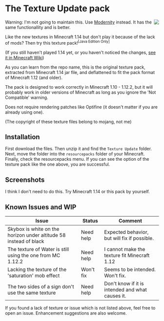 The Texture Update pack
======

<div style="float:right"><img src="https://i.loli.net/2020/02/01/x2E3JcfH7ZOQdRe.png"></div>

Warning: I'm not going to maintain this. Use [Modernity](https://www.curseforge.com/minecraft/texture-packs/modernity) instead. It has the same functionallity and is better.

Like the new textures in Minecraft 1.14 but don't play it because of the lack of mods? Then try this texture pack!<sup>[Java Edition Only]</sup>

(If you still haven't played 1.14 yet, or you haven't noticed the changes, [see it in Minecraft Wiki](https://minecraft-zh.gamepedia.com/%E6%9D%90%E8%B4%A8%E6%9B%B4%E6%96%B0))

As you can learn from the repo name, this is the original texture pack, extracted from Minecraft 1.14 jar file, and deflattened to fit the pack format of Minecraft 1.12 (and older).

The pack is designed to work correctly in Minecraft 1.10 - 1.12.2, but it will probably work in older versions of Minecraft as long as you ignore the 'Not Compatible' warning.

Does not require rendering patches like Optifine (it doesn't matter if you are already using one).

(The copyright of these texture files belong to mojang, not me)

## Installation

First download the files. Then unzip it and find the `Texture Update` folder. Next, move the folder into the `resourcepacks` folder of your Minecraft. Finally, check the resourcepacks menu. If you can see the option of the texture pack like the one above, you are successful.

## Screenshots

I think I don't need to do this. Try Minecraft 1.14 or this pack by yourself.

## Known Issues and WIP

| Issue                                                             | Status      | Comment                                               |
| ----------------------------------------------------------------- | ----------- | ----------------------------------------------------- |
| Skybox is white on the horizon under altitude 58 instead of black | Need help   | Expected behavior, but will fix if possible.          |
| The texture of Water is still using the one from MC 1.12.2        | Need help   | I cannot make the texture fit Minecraft 1.12          |
| Lacking the texture of the 'saturation' mob effect                | Won't fix   | Seems to be intended. Won't fix.                      |
| The two sides of a sign don't use the same texture                | Need help   | Don't know if it is intended and what causes it.      |

If you found a lack of texture or issue which is not listed above, feel free to open an issue. Enhancement suggestions are also welcome.
